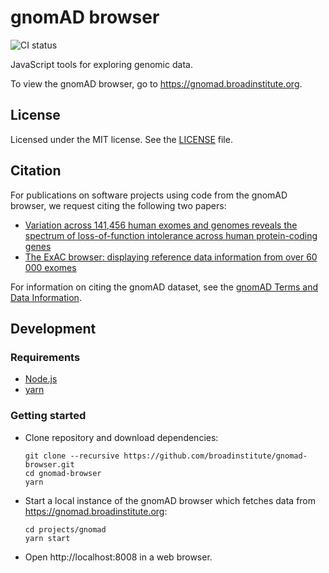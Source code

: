 # gnomAD browser

![CI status](https://github.com/broadinstitute/gnomad-browser/workflows/CI/badge.svg)

JavaScript tools for exploring genomic data.

To view the gnomAD browser, go to https://gnomad.broadinstitute.org.

## License

Licensed under the MIT license. See the [LICENSE](https://github.com/broadinstitute/gnomad-browser/blob/master/LICENSE) file.

## Citation

For publications on software projects using code from the gnomAD browser, we request citing the following two papers:

- [Variation across 141,456 human exomes and genomes reveals the spectrum of loss-of-function intolerance across human protein-coding genes](https://www.biorxiv.org/content/10.1101/531210v3)
- [The ExAC browser: displaying reference data information from over 60 000 exomes](https://academic.oup.com/nar/article/45/D1/D840/2572071)

For information on citing the gnomAD dataset, see the [gnomAD Terms and Data Information](https://gnomad.broadinstitute.org/terms).

## Development

### Requirements

- [Node.js](https://nodejs.org)
- [yarn](https://yarnpkg.com)

### Getting started

- Clone repository and download dependencies:

  ```shell
  git clone --recursive https://github.com/broadinstitute/gnomad-browser.git
  cd gnomad-browser
  yarn
  ```

- Start a local instance of the gnomAD browser which fetches data from https://gnomad.broadinstitute.org:

  ```shell
  cd projects/gnomad
  yarn start
  ```

- Open http://localhost:8008 in a web browser.
